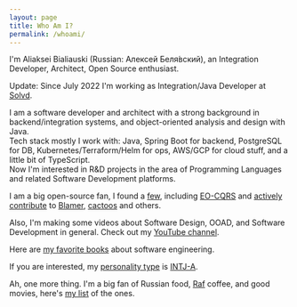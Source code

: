 ```yaml
---
layout: page
title: Who Am I?
permalink: /whoami/
---
```


I'm Aliaksei Bialiauski (Russian:
<span lang="ru" xml:lang="ru">Алексей Беля́вский</span>),
an Integration Developer, Architect, Open Source enthusiast.

Update: Since July 2022 I'm working as Integration/Java Developer
at [Solvd](https://www.solvd.com/).

I am a software developer and architect with a strong background in
backend/integration systems, and object-oriented analysis and design with Java.
<br>
Tech stack mostly I work with: Java, Spring Boot for backend,
PostgreSQL for DB, Kubernetes/Terraform/Helm for ops,
AWS/GCP for cloud stuff, and a little bit of TypeScript.
<br>
Now I'm interested in R&D projects in the area of
Programming Languages and related Software Development platforms.

I am a big open-source fan, I found a [few](/pets/),
including [EO-CQRS](https://eo-cqrs.github.io/.github)
and [actively contribute](https://github.com/h1alexbel)
to [Blamer](https://blamer-io.github.io/blamer),
[cactoos](https://github.com/yegor256/cactoos)
and others.

Also, I'm making some videos about Software Design, OOAD, and Software Development in general.
Check out my [YouTube channel](https://www.youtube.com/@absimplearchitect/featured).

Here are [my favorite books](/best-books/)
about software engineering.

If you are interested, my [personality type](https://en.wikipedia.org/wiki/Myers%E2%80%93Briggs_Type_Indicator)
is [INTJ-A](/assets/images/personality.png).

Ah, one more thing. I'm a big fan of Russian food,
[Raf](https://en.wikipedia.org/wiki/Raf_coffee) coffee,
and good movies, here's
[my list](/best-movies/) of the ones.
